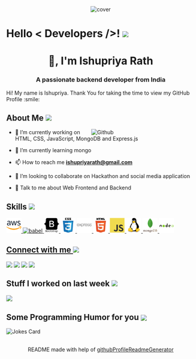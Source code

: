 <div align="center">
    <img width="100%" height="300px" src="https://images.unsplash.com/photo-1607799279861-4dd421887fb3?ixlib=rb-4.0.3&ixid=MnwxMjA3fDB8MHxwaG90by1wYWdlfHx8fGVufDB8fHx8&auto=format&fit=crop&w=1170&q=80"
        alt="cover" />
</div>

<h1> Hello
    < Developers />! <img src="https://raw.githubusercontent.com/MartinHeinz/MartinHeinz/master/wave.gif" width=50px>
</h1>
<h1 align="center"> 👋, I'm Ishupriya Rath</h1>
<h3 align="center">A passionate backend developer from India</h3>
<p align='center'>

   

</p>
<div size='20px'> Hi! My name is Ishupriya. Thank You for taking the time to view my GitHub Profile :smile:
</div>

<h2> About Me <img
        src="https://media0.giphy.com/media/KDDpcKigbfFpnejZs6/giphy.gif?cid=ecf05e47oy6f4zjs8g1qoiystc56cu7r9tb8a1fe76e05oty&rid=giphy.gif"
        width=100px></h2>

<img width="55%" align="right" alt="Github"
    src="https://raw.githubusercontent.com/onimur/.github/master/.resources/git-header.svg" />


- 🔭 I’m currently working on HTML, CSS, JavaScript, MongoDB and Express.js

- 🌱 I’m currently learning mongo

- 📫 How to reach me **ishupriyarath@gmail.com**

- 👯 I’m looking to collaborate on Hackathon and social media application

- 💬 Talk to me about Web Frontend and Backend

<h2> Skills <img
        src="https://media2.giphy.com/media/QssGEmpkyEOhBCb7e1/giphy.gif?cid=ecf05e47a0n3gi1bfqntqmob8g9aid1oyj2wr3ds3mg700bl&rid=giphy.gif"
        width=32px> </h2>

<p align="left"> <a href="https://aws.amazon.com" target="_blank" rel="noreferrer"> <img
            src="https://raw.githubusercontent.com/devicons/devicon/master/icons/amazonwebservices/amazonwebservices-original-wordmark.svg"
            alt="aws" width="40" height="40" /> </a> <a href="https://babeljs.io/" target="_blank" rel="noreferrer">
        <img src="https://www.vectorlogo.zone/logos/babeljs/babeljs-icon.svg" alt="babel" width="40" height="40" /> </a>
    <a href="https://getbootstrap.com" target="_blank" rel="noreferrer"> <img
            src="https://raw.githubusercontent.com/devicons/devicon/master/icons/bootstrap/bootstrap-plain-wordmark.svg"
            alt="bootstrap" width="40" height="40" /> </a> <a href="https://www.w3schools.com/css/" target="_blank"
        rel="noreferrer"> <img
            src="https://raw.githubusercontent.com/devicons/devicon/master/icons/css3/css3-original-wordmark.svg"
            alt="css3" width="40" height="40" /> </a> <a href="https://expressjs.com" target="_blank" rel="noreferrer">
        <img src="https://raw.githubusercontent.com/devicons/devicon/master/icons/express/express-original-wordmark.svg"
            alt="express" width="40" height="40" /> </a> <a href="https://www.w3.org/html/" target="_blank"
        rel="noreferrer"> <img
            src="https://raw.githubusercontent.com/devicons/devicon/master/icons/html5/html5-original-wordmark.svg"
            alt="html5" width="40" height="40" /> </a> <a href="https://developer.mozilla.org/en-US/docs/Web/JavaScript"
        target="_blank" rel="noreferrer"> <img
            src="https://raw.githubusercontent.com/devicons/devicon/master/icons/javascript/javascript-original.svg"
            alt="javascript" width="40" height="40" /> </a> <a href="https://www.linux.org/" target="_blank"
        rel="noreferrer"> <img
            src="https://raw.githubusercontent.com/devicons/devicon/master/icons/linux/linux-original.svg" alt="linux"
            width="40" height="40" /> </a> <a href="https://www.mongodb.com/" target="_blank" rel="noreferrer"> <img
            src="https://raw.githubusercontent.com/devicons/devicon/master/icons/mongodb/mongodb-original-wordmark.svg"
            alt="mongodb" width="40" height="40" /> </a> <a href="https://nodejs.org" target="_blank" rel="noreferrer">
        <img src="https://raw.githubusercontent.com/devicons/devicon/master/icons/nodejs/nodejs-original-wordmark.svg"
            alt="nodejs" width="40" height="40" /> </a> <a href="https://reactjs.org/" target="_blank" rel="noreferrer">
</p>


<h2> Connect with me <img
        src='https://raw.githubusercontent.com/ShahriarShafin/ShahriarShafin/main/Assets/handshake.gif' width="100px">
</h2>
<a href='https://linkedin.com/in/ishupriyarath/'> <img width='32px' align='center'
        src="https://raw.githubusercontent.com/rahulbanerjee26/githubAboutMeGenerator/main/icons/linked-in-alt.svg" /></a>
<a href=''> <img width='32px' align='center'
        src="https://raw.githubusercontent.com/rahulbanerjee26/githubAboutMeGenerator/main/icons/twitter.svg" /></a>
<a href=''> <img width='32px' align='center'
        src="https://raw.githubusercontent.com/rahulbanerjee26/githubAboutMeGenerator/main/icons/medium.svg" /></a>
<a href='https://github.com/Sonu598'> <img width='32px' align='center'
        src="https://raw.githubusercontent.com/rahulbanerjee26/githubAboutMeGenerator/main/icons/github.svg" /></a>


<h2> Stuff I worked on last week <img
        src="https://media1.giphy.com/media/JZ40cnfnN11KycrvMF/giphy.gif?cid=ecf05e47a0n3gi1bfqntqmob8g9aid1oyj2wr3ds3mg700bl&rid=giphy.gif"
        width=70px> </h2>
<a href="">
    <img align="center" src="https://github-readme-stats.vercel.app/api/wakatime?username=@&compact=True" />
</a>
<br>


<!-- <h2> My GitHub Stats <img
        src='https://media1.giphy.com/media/du3J3cXyzhj75IOgvA/giphy.gif?cid=ecf05e47x2g034i9pzwtzzsd3xgg2w9nr94t4tflbbgo3008&rid=giphy.gif'
        width='32px'> </h2>

![Metrics](https://metrics.lecoq.io/imtalibkhan?template=terminal&base.header=0&base.activity=0&base.repositories=0&base.metadata=0&languages=1&languages.limit=8&languages.colors=github&languages.threshold=0%25&config.timezone=America%2FToronto) -->

<h2> Some Programming Humor for you <img align='center'
        src='https://media2.giphy.com/media/UQDSBzfyiBKvgFcSTw/giphy.gif?cid=ecf05e47p3cd513axbek3f56ti3jzizq8hincw20jauyyfyw&rid=giphy.gif'
        width='32px'></h2>

![Jokes Card](https://readme-jokes.vercel.app/api?theme=default)


<br>
<footer align='center'>README made with help of <a
        href='https://github.com/rahulbanerjee26/githubProfileReadmeGenerator'>githubProfileReadmeGenerator</a>
</footer>
